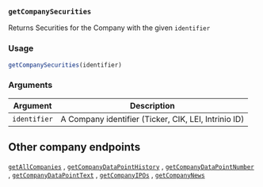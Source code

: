 ### `getCompanySecurities`

 Returns Securities for the Company with the given `identifier`

### Usage

```r
getCompanySecurities(identifier)
```

### Arguments

Argument      |Description
------------- |----------------
```identifier```     |     A Company identifier (Ticker, CIK, LEI, Intrinio ID)


##  Other company endpoints

  [`getAllCompanies`](getAllCompanies.md) ,
  [`getCompanyDataPointHistory`](getCompanyDataPointHistory.md) ,
  [`getCompanyDataPointNumber`](getCompanyDataPointNumber.md) ,
  [`getCompanyDataPointText`](getCompanyDataPointText.md) ,
  [`getCompanyIPOs`](getCompanyIPOs.md) ,
  [`getCompanyNews`](getCompanyNews.md) 


